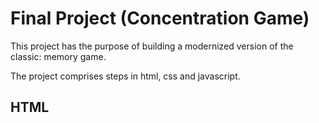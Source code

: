 # Final Project (Concentration Game)

This project has the purpose of building a modernized version of the classic: memory game.

The project comprises steps in html, css and javascript.

## HTML

